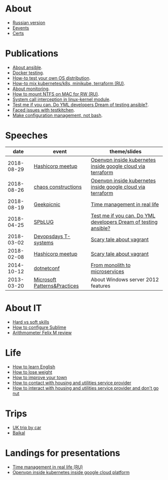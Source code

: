 # About
* [Russian version](README-ru.md)
* [Eevents](about.md)
* [Сerts](certs.md)

# Publications
* [About ansible](it/ansible.md).
* [Docker testing](it/docker-testing.md).
* [How-to test your own OS distribution](it/how-to-test-custom-os-distr.md).
* [How-to mix kubernetes/k8s, minikube, terraform (RU)](https://habr.com/post/340884/).
* [About monitoring](it/about-monitoring.md).
* [How to mount NTFS on MAC for RW (RU)](https://habr.com/post/246517/).
* [System call interception in linux-kernel module](it/system-call-interception-in-linux-kernel-module.md).
* [Test me if you can. Do YML developers Dream of testing ansible?](it/test-ansible-roles-via-testkitchen-inside-hyperv.md).
* [Faced issues with testkitchen](it/testkitchen-issues.md).
* [Make configuration management, not bash](it/make-cm-not-bash-en.md).

# Speeches

| date       | event | theme/slides |
|------------|-------|--------------|
| 2018-08-29 | [Hashicorp meetup](https://www.meetup.com/St-Petersburg-Russia-HashiCorp-User-Group/events/253644141/) | [Openvpn inside kubernetes inside google cloud via terraform](https://cloud.mail.ru/public/EEkM/jthv4Bv6d) |
| 2018-08-26 | [chaos constructions](https://chaosconstructions.ru/) | [Openvpn inside kubernetes inside google cloud via terraform](https://cloud.mail.ru/public/gNZx/GqqMTbB61) |
| 2018-08-19 | [Geekpicnic](https://vk.com/geekpicnicspb2018) | [Time management in real life](https://cloud.mail.ru/public/3c18/Uzx3QtU7X) |
| 2018-04-25 | [SPbLUG](http://spblug.org/) | [Test me if you can. Do YML developers Dream of testing ansible?](https://cloud.mail.ru/public/2Rc8/EywUuHHp2) |
| 2018-03-02 | [Devopsdays T-systems](https://www.t-systems.com/) | [Scary tale about vagrant](https://habr.com/post/342216/) |
| 2018-02-08 | [Hashicorp meetup](https://www.meetup.com/St-Petersburg-Russia-HashiCorp-User-Group/events/247154437/) | [Scary tale about vagrant](https://habr.com/post/342216/) |
| 2014-10-12 | [dotnetconf](http://dotnetconf.ru/materialy/monitoringandalerting) | [From monolith to microservices](https://cloud.mail.ru/public/AQgP/pJKNrcbp2) |
| 2013-03-20 | [Microsoft Patterns&Practices](http://ineta.ru/MPPC/Meeting/2013-03-20-18-30) | About Windows server 2012 features | 

# About IT
* [Hard vs soft skills](it/hard-soft-skills-en.md)
* [How to configure Sublime](it/sublime.md)
* [Arithmometer Felix M review](it/felix-m-review.md)

# Life
* [How to learn English](life/how-to-english-en.md)
* [How to lose weight](life/how-to-lose-weight-en.md)
* [How to improve your town](life/how-to-improve-your-town-en.md)
* [How to contact with housing and utilities service provider](life/how-to-contact-with-uk-en.md)
* [How to interact with housing and utilities service provider and don't go nut](life/how-to-mange-tasks-en.md)

# Trips
* [UK trip by car](life/UK-trip-by-car.md)
* [Baikal](life/baikal.md)

# Landings for presentations
* [Time management in real life (RU)](tm.md)
* [Openvpn inside kubernetes inside google cloud platform](gce4vpn.md)
